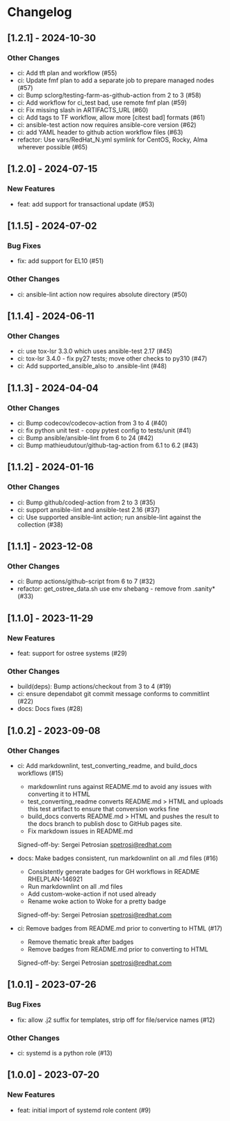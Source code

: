 Changelog
=========

[1.2.1] - 2024-10-30
--------------------

### Other Changes

- ci: Add tft plan and workflow (#55)
- ci: Update fmf plan to add a separate job to prepare managed nodes (#57)
- ci: Bump sclorg/testing-farm-as-github-action from 2 to 3 (#58)
- ci: Add workflow for ci_test bad, use remote fmf plan (#59)
- ci: Fix missing slash in ARTIFACTS_URL (#60)
- ci: Add tags to TF workflow, allow more [citest bad] formats (#61)
- ci: ansible-test action now requires ansible-core version (#62)
- ci: add YAML header to github action workflow files (#63)
- refactor: Use vars/RedHat_N.yml symlink for CentOS, Rocky, Alma wherever possible (#65)

[1.2.0] - 2024-07-15
--------------------

### New Features

- feat: add support for transactional update (#53)

[1.1.5] - 2024-07-02
--------------------

### Bug Fixes

- fix: add support for EL10 (#51)

### Other Changes

- ci: ansible-lint action now requires absolute directory (#50)

[1.1.4] - 2024-06-11
--------------------

### Other Changes

- ci: use tox-lsr 3.3.0 which uses ansible-test 2.17 (#45)
- ci: tox-lsr 3.4.0 - fix py27 tests; move other checks to py310 (#47)
- ci: Add supported_ansible_also to .ansible-lint (#48)

[1.1.3] - 2024-04-04
--------------------

### Other Changes

- ci: Bump codecov/codecov-action from 3 to 4 (#40)
- ci: fix python unit test - copy pytest config to tests/unit (#41)
- ci: Bump ansible/ansible-lint from 6 to 24 (#42)
- ci: Bump mathieudutour/github-tag-action from 6.1 to 6.2 (#43)

[1.1.2] - 2024-01-16
--------------------

### Other Changes

- ci: Bump github/codeql-action from 2 to 3 (#35)
- ci: support ansible-lint and ansible-test 2.16 (#37)
- ci: Use supported ansible-lint action; run ansible-lint against the collection (#38)

[1.1.1] - 2023-12-08
--------------------

### Other Changes

- ci: Bump actions/github-script from 6 to 7 (#32)
- refactor: get_ostree_data.sh use env shebang - remove from .sanity* (#33)

[1.1.0] - 2023-11-29
--------------------

### New Features

- feat: support for ostree systems (#29)

### Other Changes

- build(deps): Bump actions/checkout from 3 to 4 (#19)
- ci: ensure dependabot git commit message conforms to commitlint (#22)
- docs: Docs fixes (#28)

[1.0.2] - 2023-09-08
--------------------

### Other Changes

- ci: Add markdownlint, test_converting_readme, and build_docs workflows (#15)

  - markdownlint runs against README.md to avoid any issues with
    converting it to HTML
  - test_converting_readme converts README.md > HTML and uploads this test
    artifact to ensure that conversion works fine
  - build_docs converts README.md > HTML and pushes the result to the
    docs branch to publish dosc to GitHub pages site.
  - Fix markdown issues in README.md
  
  Signed-off-by: Sergei Petrosian <spetrosi@redhat.com>

- docs: Make badges consistent, run markdownlint on all .md files (#16)

  - Consistently generate badges for GH workflows in README RHELPLAN-146921
  - Run markdownlint on all .md files
  - Add custom-woke-action if not used already
  - Rename woke action to Woke for a pretty badge
  
  Signed-off-by: Sergei Petrosian <spetrosi@redhat.com>

- ci: Remove badges from README.md prior to converting to HTML (#17)

  - Remove thematic break after badges
  - Remove badges from README.md prior to converting to HTML
  
  Signed-off-by: Sergei Petrosian <spetrosi@redhat.com>

[1.0.1] - 2023-07-26
--------------------

### Bug Fixes

- fix: allow .j2 suffix for templates, strip off for file/service names (#12)

### Other Changes

- ci: systemd is a python role (#13)

[1.0.0] - 2023-07-20
--------------------

### New Features

- feat: initial import of systemd role content (#9)
